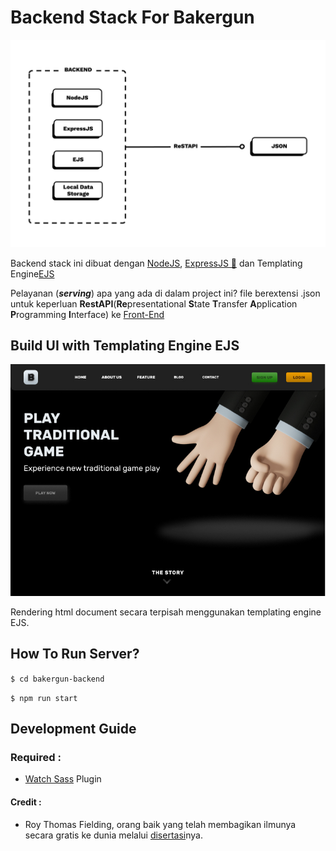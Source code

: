 # Backend Stack For Bakergun

![Flow-Diagram-NodeJS-ExpressJS-EJS-WithoutDB](Flow_Diagram_NodeJS_ExpressJS_EJS_WithoutDB_sm.png)

Backend stack ini dibuat dengan [NodeJS](https://nodejs.org), [ExpressJS 🚀](https://expressjs.com) dan Templating Engine[EJS](https://ejs.co/)

Pelayanan (**_serving_**) apa yang ada di dalam project ini? file berextensi .json untuk keperluan **RestAPI**(**Re**presentational **S**tate **T**ransfer **A**pplication **P**rogramming **I**nterface) ke [Front-End](https://github.com/sanengineer/backergun)

## Build UI with Templating Engine EJS

![bakergun-ui-img](Public/assets/images/bakergun-landing-page.jpg)

Rendering html document secara terpisah menggunakan templating engine EJS.

## How To Run Server?

`$ cd bakergun-backend`

`$ npm run start`

## Development Guide

### Required :

- [Watch Sass](https://marketplace.visualstudio.com/items?itemName=ritwickdey.live-sass) Plugin

#### Credit :

- Roy Thomas Fielding, orang baik yang telah membagikan ilmunya secara gratis ke dunia melalui [disertasi](https://www.ics.uci.edu/~fielding/pubs/dissertation/top.htm)nya.
